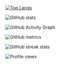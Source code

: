 [![Top Langs](https://github-readme-stats.vercel.app/api/top-langs/?username=EnvistacomWhiteHat)](https://github.com/anuraghazra/github-readme-stats)

![GitHub stats](https://github-readme-stats.vercel.app/api?username=EnvistacomWhiteHat&show_icons=true&count_private=true)  

![GitHub Activity Graph](https://activity-graph.herokuapp.com/graph?username=EnvistacomWhiteHat)  

![GitHub metrics](https://metrics.lecoq.io/EnvistacomWhiteHat)  

![GitHub streak stats](https://github-readme-streak-stats.herokuapp.com/?user=EnvistacomWhiteHat)  

![Profile views](https://gpvc.arturio.dev/EnvistacomWhiteHat)  

<!--
**EnvistacomWhiteHat/EnvistacomWhiteHat** is a ✨ _special_ ✨ repository because its `README.md` (this file) appears on your GitHub profile.

Here are some ideas to get you started:

- 🔭 I’m currently working on ...
- 🌱 I’m currently learning ...
- 👯 I’m looking to collaborate on ...
- 🤔 I’m looking for help with ...
- 💬 Ask me about ...
- 📫 How to reach me: ...
- 😄 Pronouns: ...
- ⚡ Fun fact: ...
-->
